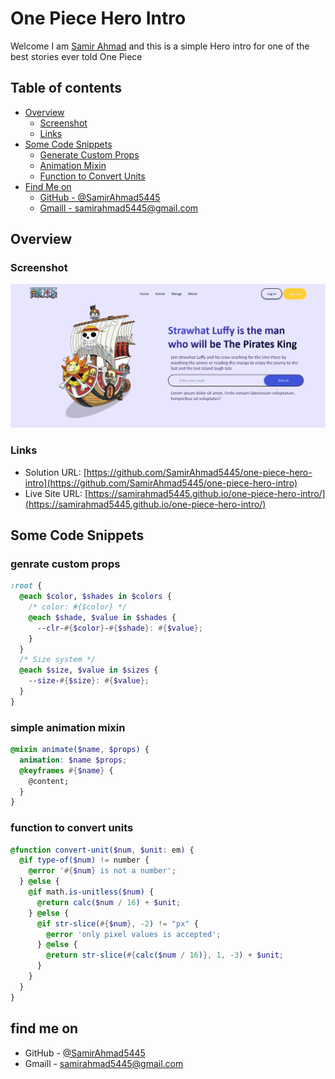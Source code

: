 # One Piece Hero Intro

Welcome I am [Samir Ahmad](samirahmad5445@gmail.com) and this is a simple Hero intro for one of the best stories ever told One Piece

## Table of contents

- [Overview](#overview)
  - [Screenshot](#screenshot)
  - [Links](#links)
- [Some Code Snippets](#some-code-snippets)
  - [Generate Custom Props](#genrate-custom-props)
  - [Animation Mixin](#simple-animation-mixin)
  - [Function to Convert Units](#function-to-convert-units)
- [Find Me on](#find-me-on)
  - [GitHub - @SamirAhmad5445](https://github.com/SamirAhmad5445)
  - [Gmaill - samirahmad5445@gmail.com](mailto:samirahmad5445@gmail.com)

## Overview

### Screenshot

![tip-calculator-app](./images/Screenshot.png)

### Links

- Solution URL: [https://github.com/SamirAhmad5445/one-piece-hero-intro](https://github.com/SamirAhmad5445/one-piece-hero-intro)
- Live Site URL: [https://samirahmad5445.github.io/one-piece-hero-intro/](https://samirahmad5445.github.io/one-piece-hero-intro/)

## Some Code Snippets

### genrate custom props

```scss
:root {
  @each $color, $shades in $colors {
    /* color: #{$color} */
    @each $shade, $value in $shades {
      --clr-#{$color}-#{$shade}: #{$value};
    }
  }
  /* Size system */
  @each $size, $value in $sizes {
    --size-#{$size}: #{$value};
  }
}
```

### simple animation mixin

```scss
@mixin animate($name, $props) {
  animation: $name $props;
  @keyframes #{$name} {
    @content;
  }
}
```

### function to convert units

```scss
@function convert-unit($num, $unit: em) {
  @if type-of($num) != number {
    @error '#{$num} is not a number';
  } @else {
    @if math.is-unitless($num) {
      @return calc($num / 16) + $unit;
    } @else {
      @if str-slice(#{$num}, -2) != "px" {
        @error 'only pixel values is accepted';
      } @else {
        @return str-slice(#{calc($num / 16)}, 1, -3) + $unit;
      }
    }
  }
}
```

## find me on

- GitHub - [@SamirAhmad5445](https://github.com/SamirAhmad5445)
- Gmaill - [samirahmad5445@gmail.com](mailto:samirahmad5445@gmail.com)
